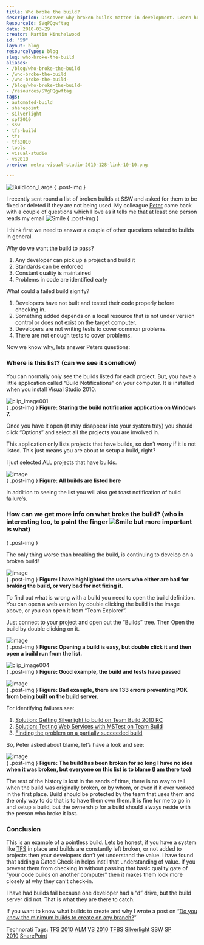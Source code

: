 ```yaml
---
title: Who broke the build?
description: Discover why broken builds matter in development. Learn how to identify issues and maintain code quality with effective build management strategies.
ResourceId: SVgPQgwftag
date: 2010-03-29
creator: Martin Hinshelwood
id: "59"
layout: blog
resourceTypes: blog
slug: who-broke-the-build
aliases:
- /blog/who-broke-the-build
- /who-broke-the-build
- /who-broke-the-build-
- /blog/who-broke-the-build-
- /resources/SVgPQgwftag
tags:
- automated-build
- sharepoint
- silverlight
- spf2010
- ssw
- tfs-build
- tfs
- tfs2010
- tools
- visual-studio
- vs2010
preview: metro-visual-studio-2010-128-link-10-10.png

---
```

![BuildIcon_Large](images/114db5acbf63_EDD8-BuildIcon_Large_-1-1.png)
{ .post-img }

I recently sent round a list of broken builds at SSW and asked for them to be fixed or deleted if they are not being used. My colleague [Peter](http://sharepoint.ssw.com.au/AboutUs/Employees/Pages/Peter.aspx) came back with a couple of questions which I love as it tells me that at least one person reads my email ![Smile](images/114db5acbf63_EDD8-wlEmoticon-smile_2-9-9.png)
{ .post-img }

I think first we need to answer a couple of other questions related to builds in general.

Why do we want the build to pass?

1. Any developer can pick up a project and build it
2. Standards can be enforced
3. Constant quality is maintained
4. Problems in code are identified early

What could a failed build signify?

1. Developers have not built and tested their code properly before checking in.
2. Something added depends on a local resource that is not under version control or does not exist on the target computer.
3. Developers are not writing tests to cover common problems.
4. There are not enough tests to cover problems.

Now we know why, lets answer Peters questions:

### Where is this list? (can we see it somehow)

You can normally only see the builds listed for each project. But, you have a little application called “Build Notifications” on your computer. It is installed when you install Visual Studio 2010.

![clip_image001](images/114db5acbf63_EDD8-clip_image001_-2-2.png)  
{ .post-img }
**Figure: Staring the build notification application on Windows 7.**

Once you have it open (it may disappear into your system tray) you should click “Options” and select all the projects you are involved in.

This application only lists projects that have builds, so don’t worry if it is not listed. This just means you are about to setup a build, right?

I just selected ALL projects that have builds.

![image](images/114db5acbf63_EDD8-image_-8-8.png)  
{ .post-img }
**Figure: All builds are listed here**

In addition to seeing the list you will also get toast notification of build failure’s.

### How can we get more info on **what** broke the build? (who is interesting too, to point the finger ![Smile](images/114db5acbf63_EDD8-wlEmoticon-smile_2-9-9.png) but more important is what)

{ .post-img }

The only thing worse than breaking the build, is continuing to develop on a broken build!

![image](images/114db5acbf63_EDD8-image_-5-5.png)  
{ .post-img }
**Figure: I have highlighted the users who either are bad for braking the build, or very bad for not fixing it.**

To find out what is wrong with a build you need to open the build definition. You can open a web version by double clicking the build in the image above, or you can open it from “Team Explorer”.

Just connect to your project and open out the “Builds” tree. Then Open the build by double clicking on it.

![image](images/114db5acbf63_EDD8-image_-6-6.png)  
{ .post-img }
**Figure: Opening a build is easy, but double click it and then open a build run from the list.**

![clip_image004](images/114db5acbf63_EDD8-clip_image004_-3-3.png)  
{ .post-img }
**Figure: Good example, the build and tests have passed**

![image](images/114db5acbf63_EDD8-image_-7-7.png)  
{ .post-img }
**Figure: Bad example, there are 133 errors preventing POK from being built on the build server.**

For identifying failures see:

1. [Solution: Getting Silverlight to build on Team Build 2010 RC](http://blog.hinshelwood.com/archive/2010/03/03/solution-getting-silverlight-to-build-on-team-build-2010-rc.aspx)
2. [Solution: Testing Web Services with MSTest on Team Build](http://blog.hinshelwood.com/archive/2010/03/04/solution-testing-web-services-with-mstest-on-team-build.aspx)
3. [Finding the problem on a partially succeeded build](http://blog.hinshelwood.com/archive/2010/03/04/finding-the-problem-on-a-partially-succeeded-build.aspx)

So, Peter asked about blame, let’s have a look and see:

![image](images/114db5acbf63_EDD8-image_-4-4.png)  
{ .post-img }
**Figure: The build has been broken for so long I have no idea when it was broken, but everyone on this list is to blame (I am there too)**

The rest of the history is lost in the sands of time, there is no way to tell when the build was originally broken, or by whom, or even if it ever worked in the first place. Build should be protected by the team that uses them and the only way to do that is to have them own them. It is fine for me to go in and setup a build, but the ownership for a build should always reside with the person who broke it last.

### Conclusion

This is an example of a pointless build. Lets be honest, if you have a system like [TFS](http://msdn2.microsoft.com/en-us/teamsystem/aa718934.aspx "Team Foundation Server") in place and builds are constantly left broken, or not added to projects then your developers don’t yet understand the value. I have found that adding a Gated Check-in helps instil that understanding of value. If you prevent them from checking in without passing that basic quality gate of “your code builds on another computer” then it makes them look more closely at why they can’t check-in.

I have had builds fail because one developer had a “d” drive, but the build server did not. That is what they are there to catch.

If you want to know what builds to create and why I wrote a post on “[Do you know the minimum builds to create on any branch?](http://blog.hinshelwood.com/archive/2010/03/18/do-you-know-the-minimum-builds-to-create-on-any.aspx)”

Technorati Tags: [TFS 2010](http://technorati.com/tags/TFS+2010) [ALM](http://technorati.com/tags/ALM) [VS 2010](http://technorati.com/tags/VS+2010) [TFBS](http://technorati.com/tags/TFBS) [Silverlight](http://technorati.com/tags/Silverlight) [SSW](http://technorati.com/tags/SSW) [SP 2010](http://technorati.com/tags/SP+2010) [SharePoint](http://technorati.com/tags/SharePoint)
